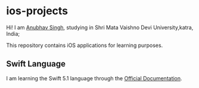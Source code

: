# ios-projects 

Hi! I am [Anubhav Singh](https://www.linkedin.com/in/anubhav-singh-27512a167/), studying in Shri Mata Vaishno Devi University,katra, India; 

This repository contains iOS applications for learning purposes.


## Swift Language

I am learning the Swift 5.1  language through the [Official Documentation](https://developer.apple.com/documentation/swift/swift_standard_library).


